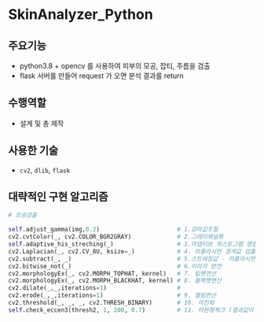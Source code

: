 # SkinAnalyzer_Python

## 주요기능

- python3.8 + opencv 를 사용하여 피부의 모공, 잡티, 주름을 검출 
- flask 서버를 만들어 request 가 오면 분석 결과를 return

## 수행역할
- 설계 및 총 제작

## 사용한 기술
- `cv2`, `dlib`, `flask`

## 대략적인 구현 알고리즘
``` python
# 모공검출

self.adjust_gamma(img,0.2)                      # 1.감마값조절
cv2.cvtColor(_, cv2.COLOR_BGR2GRAY)             # 2.그레이체널화
self.adaptive_his_streching(_)                  # 3.어댑티브 히스토그램 명암대비
cv2.Laplacian(_, cv2.CV_8U, ksize=_)            # 4. 라플라시안 경계값 검출
cv2.subtract(_, _)                              # 5.스트레칭값 - 라플라시안 값
cv2.bitwise_not(_)                              # 6.이미지 반전
cv2.morphologyEx(_, cv2.MORPH_TOPHAT, kernel)   # 7. 탑햇연산
cv2.morphologyEx(_, cv2.MORPH_BLACKHAT, kernel) # 8. 블랙햇연산
cv2.dilate(_,_,iterations=1)                    #
cv2.erode(_,_,iterations=1)                     # 9. 열림연산
cv2.threshold(_, _, _, cv2.THRESH_BINARY)       # 10. 이진화
self.check_eccen3(thresh2, 1, 200, 0.7)         # 11. 타원형체크 (결과값이 원형에 가까운지 검출)

```

